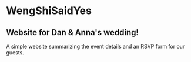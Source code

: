 # WengShiSaidYes

## Website for Dan & Anna's wedding!
A simple website summarizing the event details and an RSVP form for our guests.

